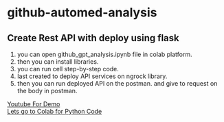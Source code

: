# github-automed-analysis

## Create Rest API with deploy using flask
1. you can open github_gpt_analysis.ipynb file in colab platform.
2. then you can install libraries.
3. you can run cell step-by-step code.
4. last created to deploy API services on ngrock library.
5. then you can run deployed API on the postman. and give to request on the body in postman.


[Youtube For Demo](https://www.youtube.com/watch?v=ZBP5hPC_lC8)<br>
[Lets go to Colab for Python Code](https://colab.research.google.com/drive/1gar2r9VDGtariStentrJfz2_nii_afKg?usp=sharing)
